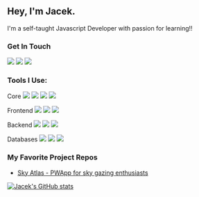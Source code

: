 ## Hey, I'm Jacek. 
I'm a self-taught Javascript Developer with passion for learning!!

### Get In Touch
<a href="mailto:jacekwalasik89@gmail.com"><img src="https://img.shields.io/badge/Gmail-D14836?style=for-the-badge&logo=gmail&logoColor=white"></a>
<a href="https://www.linkedin.com/in/jacek-walasik-4453a2141/"><img src="https://img.shields.io/badge/LinkedIn-0077B5?style=for-the-badge&logo=linkedin&logoColor=white"></a>
<a href="https://www.jwalasik.netlify.app"><img src="https://img.shields.io/badge/portfolio-0A0A0A?style=for-the-badge&logo=dev.to&logoColor=white"></a> 


### Tools I Use:
Core
<img src="https://img.shields.io/badge/JavaScript-F7DF1E?style=for-the-badge&logo=javascript&logoColor=black"> <img src="https://img.shields.io/badge/TypeScript-007ACC?style=for-the-badge&logo=typescript&logoColor=white"> <img src="https://img.shields.io/badge/Github-1A1E22?style=for-the-badge&logo=github&logoColor=white"> <img src="https://img.shields.io/badge/Jest-916F79?style=for-the-badge&logo=jest&logoColor=white"> 

Frontend
<img src="https://img.shields.io/badge/React-20232A?style=for-the-badge&logo=react&logoColor=61DAFB"> <img src="https://img.shields.io/badge/Redux-593D88?style=for-the-badge&logo=redux&logoColor=white"> <img src="https://img.shields.io/badge/styled_components-000000?style=for-the-badge&logo=styledcomponents&logoColor=orange"> 

Backend
<img src="https://img.shields.io/badge/Node.js-43853D?style=for-the-badge&logo=node.js&logoColor=white"> <img src="https://img.shields.io/badge/express-F2F2F2?style=for-the-badge&logo=express&logoColor=black"> <img src="https://img.shields.io/badge/Next.js-1C252A?style=for-the-badge&logo=next.js&logoColor=white"> 

Databases
<img src="https://img.shields.io/badge/PostgreSQL-316192?style=for-the-badge&logo=postgresql&logoColor=white"> <img src="https://img.shields.io/badge/MongoDB-f8f1e9?style=for-the-badge&logo=mongodb&logoColor=green"> <img src="https://img.shields.io/badge/Firebase-0396DE?style=for-the-badge&logo=firebase&logoColor=orange">

### My Favorite Project Repos
* <a href="https://github.com/elPaleniozord/skyAtlas">Sky Atlas - PWApp for sky gazing enthusiasts

![Jacek's GitHub stats](https://github-readme-stats.vercel.app/api?username=elpaleniozord&show_icons=true&theme=dark)

